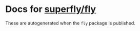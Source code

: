 # Docs for [superfly/fly](https://github.com/superfly/fly)

These are autogenerated when the `fly` package is published.
